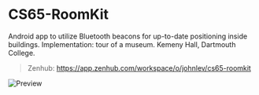 # CS65-RoomKit

Android app to utilize Bluetooth beacons for up-to-date positioning inside buildings. Implementation: tour of a museum. Kemeny Hall, Dartmouth College.

> Zenhub: https://app.zenhub.com/workspace/o/johnlev/cs65-roomkit

![Preview](http://www.soph-iest.me/static/img/museumtour-comp.jpg)
